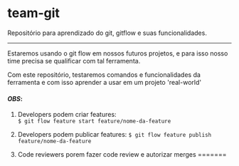 # team-git

Repositório para aprendizado do git, gitflow e suas funcionalidades.

---

Estaremos usando o git flow em nossos futuros projetos, e para isso nosso time precisa se qualificar com tal ferramenta.

Com este repositório, testaremos comandos e funcionalidades da ferramenta e com isso aprender a usar em um projeto 'real-world'

#### _OBS_:

1. Developers podem criar features:  
   `$ git flow feature start feature/nome-da-feature`

2. Developers podem publicar features:
   `$ git flow feature publish feature/nome-da-feature`


3. Code reviewers porem fazer code review e autorizar merges
=======

